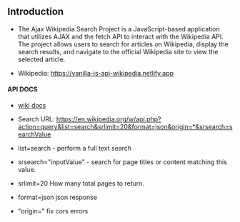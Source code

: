 ## Introduction

- The Ajax Wikipedia Search Project is a JavaScript-based application that utilizes AJAX and the fetch API to interact with the Wikipedia API. The project allows users to search for articles on Wikipedia, display the search results, and navigate to the official Wikipedia site to view the selected article.

- Wikipedia: https://vanilla-js-api-wikipedia.netlify.app

#### API DOCS

- [wiki docs](https://www.mediawiki.org/wiki/API:Main_page)

- Search URL:
  https://en.wikipedia.org/w/api.php?action=query&list=search&srlimit=20&format=json&origin=*&srsearch=searchValue

- list=search - perform a full text search
- srsearch="inputValue" - search for page titles or content matching this value.
- srlimit=20 How many total pages to return.
- format=json json response
- "origin=" fix cors errors
